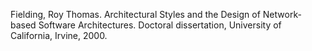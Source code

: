 Fielding, Roy Thomas. Architectural Styles and the Design of Network-based Software Architectures. Doctoral dissertation, University of California, Irvine, 2000. 